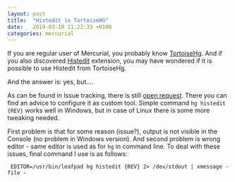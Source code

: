 ```yaml
---
layout: post
title:  "Histedit in TortoiseHG"
date:   2019-03-10 11:22:33 +0100
categories: mercurial
---
```


If you are regular user of Mercurial, you probably know [TortoiseHg][thg].
And if you also discovered [Histedit][histedit] extension,
you may have wondered if it is possible to use Histedit from TortoiseHg.

And the answer is: yes, but....

As can be found in Issue tracking, there is still [open request][issue2533].
There you can find an advice to configure it as custom tool.
Simple command `hg histedit {REV}` works well in Windows, but in case of Linux there is some more tweaking needed.


First problem is that for some reason (issue?), output is not visible in the Console (no problem in Windows version).
And second problem is wrong editor - same editor is used as for `hg` in command line.
To deal with these issues, final command I use is as follows:

```
 EDITOR=/usr/bin/leafpad hg histedit {REV} 2> /dev/stdout | xmessage -file -
```

[thg]: https://www.mercurial-scm.org/wiki/TortoiseHg
[histedit]: https://www.mercurial-scm.org/wiki/HisteditExtension
[issue2533]: https://bitbucket.org/tortoisehg/thg/issues/2533/access-histedit-extension-from-the
